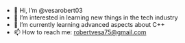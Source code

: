 - 👋 Hi, I’m @vesarobert03
- 👀 I’m interested in learning new things in the tech industry
- 🌱 I’m currently learning advanced aspects about C++
- 📫 How to reach me: robertvesa75@gmail.com

<!---
vesarobert03/vesarobert03 is a ✨ special ✨ repository because its `README.md` (this file) appears on your GitHub profile.
You can click the Preview link to take a look at your changes.
--->
